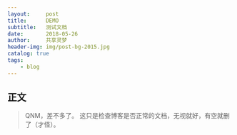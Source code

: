 ```yaml
---
layout:     post
title:      DEMO
subtitle:   测试文档
date:       2018-05-26
author:     共享灵梦
header-img: img/post-bg-2015.jpg
catalog: true
tags:
    - blog
---
```

## 正文
>QNM，差不多了。
这只是检查博客是否正常的文档，无视就好，有空就删了（才怪）。

